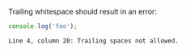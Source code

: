 Trailing whitespace should result in an error:

```js
console.log('foo');   
```
```output
Line 4, column 20: Trailing spaces not allowed.
```
